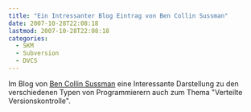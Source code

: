 ```yaml
---
title: "Ein Intressanter Blog Eintrag von Ben Collin Sussman"
date: 2007-10-28T22:08:18
lastmod: 2007-10-28T22:08:18
categories:
  - SKM
  - Subversion
  - DVCS
---
```

Im Blog von <a href="http://blog.red-bean.com/sussman/?p=79"  title="Versioncontrol and The 80%">Ben Collin Sussman</a> eine Interessante Darstellung zu den verschiedenen Typen von Programmierern auch zum Thema "Verteilte Versionskontrolle".
